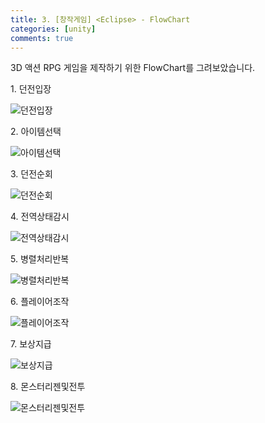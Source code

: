 ```yaml
---
title: 3. [창작게임] <Eclipse> - FlowChart
categories: [unity]
comments: true
---
```


3D 액션 RPG 게임을 제작하기 위한 FlowChart를 그려보았습니다.


1\. 던전입장

![던전입장](https://github.com/user-attachments/assets/d21a33ff-43ac-44b6-ab72-b879d5e2601b)


2\. 아이템선택

![아이템선택](https://github.com/user-attachments/assets/d2309974-5cb0-443a-b9a3-4cbaef9142b8)


3\. 던전순회

![던전순회](https://github.com/user-attachments/assets/a719ccd0-75f8-44df-a461-6ceb6acae055)


4\. 전역상태감시

![전역상태감시](https://github.com/user-attachments/assets/3bd2a53a-1389-4dc1-99db-35d2ee8dc90d)


5\. 병렬처리반복

![병렬처리반복](https://github.com/user-attachments/assets/bfa365a5-8a3e-4d3e-b3cb-da5f2bd25ae6)


6\. 플레이어조작

![플레이어조작](https://github.com/user-attachments/assets/01ebd2fa-7f6d-44bf-9588-606f1f028a43)


7\. 보상지급

![보상지급](https://github.com/user-attachments/assets/31618de5-fc0a-4a9b-a3c9-9192e2faacd1)


8\. 몬스터리젠및전투

![몬스터리젠및전투](https://github.com/user-attachments/assets/fff54ce6-5f4b-4385-b1c6-090295b5915e)



